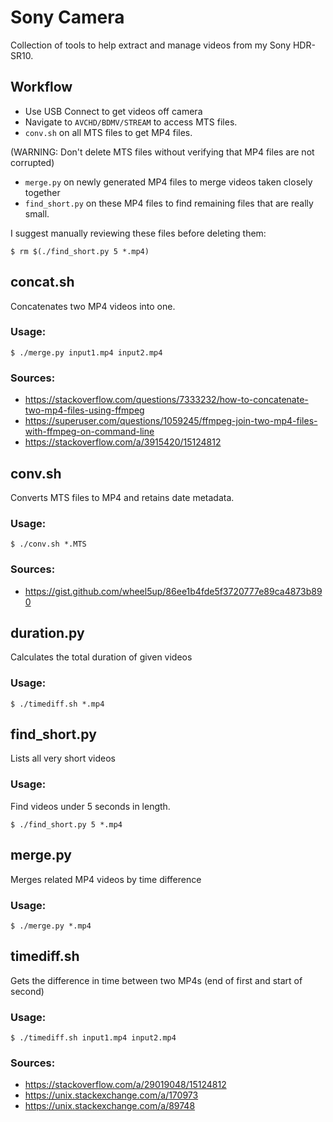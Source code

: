 # Sony Camera

Collection of tools to help extract and manage videos from my Sony HDR-SR10.

## Workflow
* Use USB Connect to get videos off camera
* Navigate to `AVCHD/BDMV/STREAM` to access MTS files.
* `conv.sh` on all MTS files to get MP4 files.

(WARNING: Don't delete MTS files without verifying that MP4 files are not corrupted)
* `merge.py` on newly generated MP4 files to merge videos taken closely together
* `find_short.py` on these MP4 files to find remaining files that are really small.

I suggest manually reviewing these files before deleting them:

```$ rm $(./find_short.py 5 *.mp4)```

## concat.sh
Concatenates two MP4 videos into one.
### Usage:
```$ ./merge.py input1.mp4 input2.mp4```
### Sources:
 * https://stackoverflow.com/questions/7333232/how-to-concatenate-two-mp4-files-using-ffmpeg
 * https://superuser.com/questions/1059245/ffmpeg-join-two-mp4-files-with-ffmpeg-on-command-line
 * https://stackoverflow.com/a/3915420/15124812

## conv.sh
Converts MTS files to MP4 and retains date metadata.
### Usage:
```$ ./conv.sh *.MTS```
### Sources:
 * https://gist.github.com/wheel5up/86ee1b4fde5f3720777e89ca4873b890

## duration.py
Calculates the total duration of given videos
### Usage:
```$ ./timediff.sh *.mp4```

## find_short.py
Lists all very short videos
### Usage:
Find videos under 5 seconds in length.

```$ ./find_short.py 5 *.mp4```

## merge.py
Merges related MP4 videos by time difference
### Usage:
```$ ./merge.py *.mp4```

## timediff.sh
Gets the difference in time between two MP4s
(end of first and start of second)
### Usage:
```$ ./timediff.sh input1.mp4 input2.mp4```
### Sources:
 * https://stackoverflow.com/a/29019048/15124812
 * https://unix.stackexchange.com/a/170973
 * https://unix.stackexchange.com/a/89748
